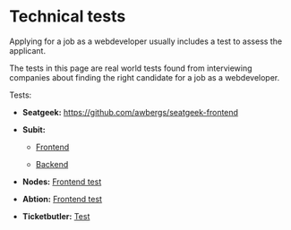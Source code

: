 # Technical tests

Applying for a job as a webdeveloper usually includes a test to assess the applicant.

The tests in this page are real world tests found from interviewing companies about finding the right candidate for a job as a webdeveloper.

Tests:

- **Seatgeek:** https://github.com/awbergs/seatgeek-frontend

- **Subit:**

  - [Frontend](subit/subit%20-%20candidate%20test%20frontend.pdf)

  - [Backend](subit/subit%20-%20candidate%20test%20backend.pdf)

- **Nodes:** [Frontend test](nodes/frontend-test.md)

- **Abtion:** [Frontend test](abtion/frontend-test.md)

- **Ticketbutler:** [Test](ticketbutler/test.md)
